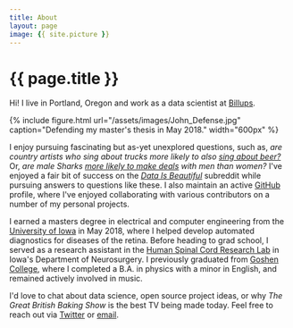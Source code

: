 ```yaml
---
title: About
layout: page
image: {{ site.picture }}
---
```


<h1 class="title">{{ page.title }}</h1>

<section class="list">

</section>

Hi! I live in Portland, Oregon and work as a data scientist at [Billups](billups.com).

{% include figure.html url="/assets/images/John_Defense.jpg" caption="Defending my master's thesis in May 2018." width="600px" %}

I enjoy pursuing fascinating but as-yet unexplored questions, such as, *are country artists who sing about trucks more likely to also [sing about beer?](/trucks-and-beer/)* Or, *are male Sharks [more likely to make deals](/shark-tank-analysis/) with men than women?* I've enjoyed a fair bit of success on the [*Data Is Beautiful*](https://www.reddit.com/r/dataisbeautiful/search?sort=top&q=author%3A%22textureflow%22+title%3A%5BOC%5D&restrict_sr=on) subreddit while pursuing answers to questions like these. I also maintain an active [GitHub](http://github.com/johnwmillr) profile, where I've enjoyed collaborating with various contributors on a number of my personal projects.

I earned a masters degree in electrical and computer engineering from the [University of Iowa](https://ece.engineering.uiowa.edu/) in May 2018, where I helped develop automated diagnostics for diseases of the retina. Before heading to grad school, I served as a research assistant in the [Human Spinal Cord Research Lab](https://www.healthcare.uiowa.edu/labs/hscrl-neurosurgery/) in Iowa's Department of Neurosurgery. I previously graduated from [Goshen College](https://www.goshen.edu/), where I completed a B.A. in physics with a minor in English, and remained actively involved in music.

I'd love to chat about data science, open source project ideas, or why *The Great British Baking Show* is the best TV being made today. Feel free to reach out via [Twitter](https://twitter.com/johnwmillr) or [email](mailto:johnwmillr+web@gmail.com).
